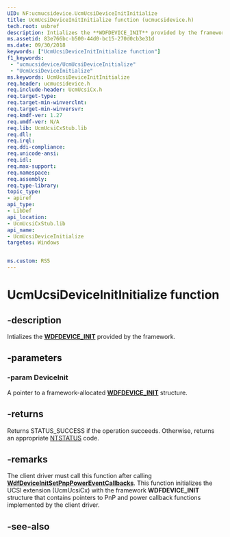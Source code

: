 ```yaml
---
UID: NF:ucmucsidevice.UcmUcsiDeviceInitInitialize
title: UcmUcsiDeviceInitInitialize function (ucmucsidevice.h)
tech.root: usbref
description: Intializes the **WDFDEVICE_INIT** provided by the framework.
ms.assetid: 83e766bc-b500-44d0-bc15-270d0cb3e31d
ms.date: 09/30/2018
keywords: ["UcmUcsiDeviceInitInitialize function"]
f1_keywords:
 - "ucmucsidevice/UcmUcsiDeviceInitialize"
 - "UcmUcsiDeviceInitialize"
ms.keywords: UcmUcsiDeviceInitInitialize
req.header: ucmucsidevice.h
req.include-header: UcmUcsiCx.h
req.target-type:
req.target-min-winverclnt:
req.target-min-winversvr:
req.kmdf-ver: 1.27
req.umdf-ver: N/A
req.lib: UcmUcsiCxStub.lib
req.dll:
req.irql: 
req.ddi-compliance:
req.unicode-ansi:
req.idl:
req.max-support:
req.namespace:
req.assembly:
req.type-library: 
topic_type: 
- apiref
api_type: 
- LibDef
api_location: 
- UcmUcsiCxStub.lib
api_name: 
- UcmUcsiDeviceInitialize
targetos: Windows


ms.custom: RS5
---
```


# UcmUcsiDeviceInitInitialize function


## -description

Intializes the [**WDFDEVICE_INIT**](https://docs.microsoft.com/windows-hardware/drivers/wdf/wdfdevice_init) provided by the framework.

## -parameters

### -param DeviceInit
A pointer to a framework-allocated [**WDFDEVICE_INIT**](https://docs.microsoft.com/windows-hardware/drivers/wdf/wdfdevice_init) structure.

## -returns
Returns STATUS_SUCCESS if the operation succeeds. Otherwise, returns an appropriate [NTSTATUS](https://docs.microsoft.com/windows-hardware/drivers/kernel/ntstatus-values) code.

## -remarks
The client driver must call this function after calling [**WdfDeviceInitSetPnpPowerEventCallbacks**](../wdfdevice/nf-wdfdevice-wdfdeviceinitsetpnppowereventcallbacks.md). This function initializes the UCSI extension (UcmUcsiCx) with the framework **WDFDEVICE_INIT** structure that contains pointers to PnP and power callback functions implemented by the client driver.

## -see-also
